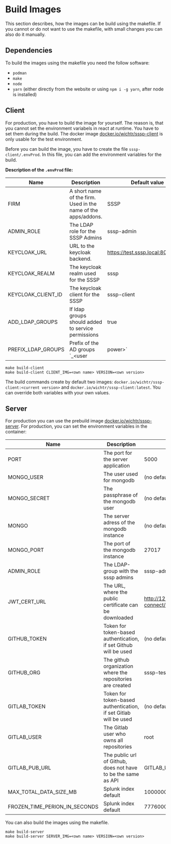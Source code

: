 # Build Images

This section describes, how the images can be build using the makefile. If you cannot or do not want to use the makefile, with small changes you can also do it manually.

## Dependencies

To build the images using the makefile you need the follow software:

- `podman`
- `make`
- `node`
- `yarn` (either directly from the website or using `npm i -g yarn`, after node is installed)

## Client 

For production, you have to build the image for yourself. The reason is, that you cannot set the environment variabels in react at runtime. You have to set them during the build. The docker image [docker.io/wichtr/sssp-client](https://hub.docker.com/r/wichtr/sssp-client) is only usable for the test environment.

Before you can build the image, you have to create the file `sssp-client/.envProd`. In this file, you can add the environment variables for the build.

**Description of the `.envProd` file:**

|Name|Description|Default value|
|---|---|---|
| FIRM |A short name of the firm. Used in the name of the apps/addons. | SSSP | 
| ADMIN_ROLE | The LDAP role for the SSSP Admins | sssp-admin | 
| KEYCLOAK_URL | URL to the keycloak backend. | https://test.sssp.local:8000/auth/ | 
| KEYCLOAK_REALM | The keycloak realm used for the SSSP | sssp | 
| KEYCLOAK_CLIENT_ID | The keycloak client for the SSSP | sssp-client | 
| ADD_LDAP_GROUPS | If ldap groups should added to service permissions | true |
| PREFIX_LDAP_GROUPS | Prefix of the AD groups `<praefix><servicename>_<user|power>` | "svc_" |

```
make build-client
make build-client CLIENT_IMG=<own name> VERSION=<own version>
```

The build commands create by default two images: `docker.io/wichtr/sssp-client:<current version>` and `docker.io/wichtr/sssp-client:latest`. You can override both variables with your own values.

## Server

For production you can use the prebuild image [docker.io/wichtr/sssp-server](https://hub.docker.com/r/wichtr/sssp-server). For production, you can set the environment variables in the container:

|Name|Description|Default value|
|---|---|---|
| PORT | The port for the server application | 5000 |
| MONGO_USER | The user used for mongodb | (no default) |
| MONGO_SECRET | The passphrase of the mongodb user | (no default) |
| MONGO | The server adress of the mongodb instance | (no default) |
| MONGO_PORT | The port of the mongodb instance | 27017 |
| ADMIN_ROLE | The LDAP-group with the sssp admins | sssp-admin |
| JWT_CERT_URL | The URL, where the public certificate can be downloaded | http://127.0.0.1:8080/auth/realms/sssp/protocol/openid-connect/certs |
| GITHUB_TOKEN | Token for token-based authentication, if set Github will be used | (no default) |
| GITHUB_ORG | The github organization where the repositories are created | sssp-test |
| GITLAB_TOKEN | Token for token-based authentication, if set Gitlab will be used | (no default) |
| GITLAB_USER | The Gitlab user who owns all repositories | root |
| GITLAB_PUB_URL | The public url of Github, does not have to be the same as API | GITLAB_URL -> http://test.sssp.local:7080 |
| MAX_TOTAL_DATA_SIZE_MB | Splunk index default | 100000000 |
| FROZEN_TIME_PERION_IN_SECONDS | Splunk index default | 7776000 |

You can also build the images using the makefile.
```
make build-server
make build-server SERVER_IMG=<own name> VERSION=<own version>
```